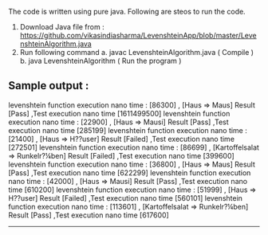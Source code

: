 The code is written using pure java.  Following are steos to run the code. 

1. Download Java file from  : https://github.com/vikasindiasharma/LevenshteinApp/blob/master/LevenshteinAlgorithm.java 
2. Run following command 
    a. javac LevenshteinAlgorithm.java ( Compile )
    b. java LevenshteinAlgorithm ( Run the program )
    
 Sample output : 
 -----------------------------------------------------------------
levenshtein function execution nano time : [86300] , [Haus => Maus] Result [Pass] ,Test execution nano time  [1611499500]
levenshtein function execution nano time : [22900] , [Haus => Mausi] Result [Pass] ,Test execution nano time  [285199]
levenshtein function execution nano time : [21400] , [Haus => H??user] Result [Failed] ,Test execution nano time  [272501]
levenshtein function execution nano time : [86699] , [Kartoffelsalat => Runkelr?¼ben] Result [Failed] ,Test execution nano time  [399600]
levenshtein function execution nano time : [36800] , [Haus => Maus] Result [Pass] ,Test execution nano time  [622299]
levenshtein function execution nano time : [42000] , [Haus => Mausi] Result [Pass] ,Test execution nano time  [610200]
levenshtein function execution nano time : [51999] , [Haus => H??user] Result [Failed] ,Test execution nano time  [560101]
levenshtein function execution nano time : [113601] , [Kartoffelsalat => Runkelr?¼ben] Result [Pass] ,Test execution nano time  [617600]
  
 -------------------------------------------------------------------
 

